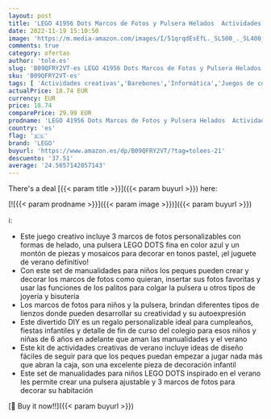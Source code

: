 ```yaml
---
layout: post
title: 'LEGO 41956 Dots Marcos de Fotos y Pulsera Helados  Actividades Creativas y Manualidades para Niños de 6 Años en Adelante  Juguete  DIY  Bisutería Infantil'
date: 2022-11-19 15:10:50
image: 'https://m.media-amazon.com/images/I/51qrqdEsEfL._SL500_._SL400_.jpg'
comments: true
category: ofertas
author: 'tole.es'
slug: 'B09QFRY2VT-es LEGO 41956 Dots Marcos de Fotos y Pulsera Helados...'
sku: 'B09QFRY2VT-es'
tags: [ 'Actividades creativas','Barebones','Informática','Juegos de construcción para niños','Juegos de manualidades','Juegos para crear joyas','Juguetes','Juguetes y juegos','lego','🇪🇸', ]
actualPrice: 18.74 EUR
currency: EUR
price: 18.74
comparePrice: 29.99 EUR
prodname: 'LEGO 41956 Dots Marcos de Fotos y Pulsera Helados  Actividades Creativas y Manualidades para Niños de 6 Años en Adelante  Juguete  DIY  Bisutería Infantil'
country: 'es'
flag: '🇪🇸'
brand: 'LEGO'
buyurl: 'https://www.amazon.es/dp/B09QFRY2VT/?tag=tolees-21'
descuento: '37.51'
average: '24.5657142857143'
---
```


There's a deal [{{< param title >}}]({{< param buyurl >}})  here:

[![{{< param prodname >}}]({{< param image >}})]({{< param buyurl >}})

ℹ️:

- Este juego creativo incluye 3 marcos de fotos personalizables con formas de helado, una pulsera LEGO DOTS fina en color azul y un montón de piezas y mosaicos para decorar en tonos pastel, ¡el juguete de verano definitivo!
- Con este set de manualidades para niños los peques pueden crear y decorar los marcos de fotos como quieran, insertar sus fotos favoritas y usar las funciones de los palitos para colgar la pulsera u otros tipos de joyería y bisutería
- Los marcos de fotos para niños y la pulsera, brindan diferentes tipos de lienzos donde pueden desarrollar su creatividad y su autoexpresión
- Este divertido DIY es un regalo personalizable ideal para cumpleaños, fiestas infantiles y detalle de fin de curso del colegio para esos niños y niñas de 6 años en adelante que aman las manualidades y el verano
- Este kit de actividades creativas de verano incluye ideas de diseño fáciles de seguir para que los peques puedan empezar a jugar nada más que abran la caja, son una excelente pieza de decoración infantil
- Este set de manualidades para niños LEGO DOTS inspirado en el verano les permite crear una pulsera ajustable y 3 marcos de fotos para decorar su habitación

[🛒 Buy it now!!]({{< param buyurl >}})
